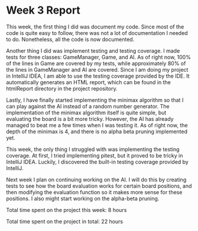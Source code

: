 # Week 3 Report

This week, the first thing I did was document my code. Since most of the code is quite easy to follow, there was not a lot of documentation I needed to do. Nonetheless, all the code is now documented.

Another thing I did was implement testing and testing coverage. I made tests for three classes: GameManager, Game, and AI. As of right now, 100% of the lines in Game are covered by my tests, while approximately 80% of the lines in GameManager and AI are covered. Since I am doing my project in IntelliJ IDEA, I am able to use the testing coverage provided by the IDE. It automatically generates an HTML report, which can be found in the htmlReport directory in the project repository.

Lastly, I have finally started implementing the minimax algorithm so that I can play against the AI instead of a random number generator. The implementation of the minimax algorithm itself is quite simple, but evaluating the board is a bit more tricky. However, the AI has already managed to beat me a few times when I was testing it. As of right now, the depth of the minimax is 4, and there is no alpha beta pruning implemented yet. 

This week, the only thing I struggled with was implementing the testing coverage. At first, I tried implementing pitest, but it proved to be tricky in IntelliJ IDEA. Luckily, I discovered the built-in testing coverage provided by IntelliJ. 

Next week I plan on continuing working on the AI. I will do this by creating tests to see how the board evaluation works for certain board positions, and then modifying the evaluation function so it makes more sense for these positions. I also might start working on the alpha-beta pruning.

Total time spent on the project this week: 8 hours

Total time spent on the project in total: 22 hours